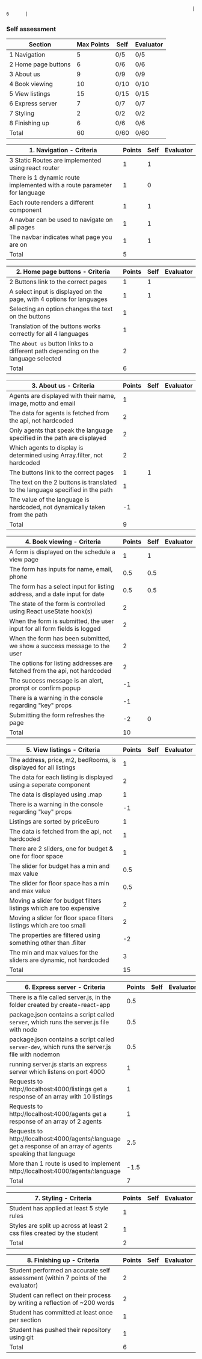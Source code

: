                                                                          | 6      |

### Self assessment

| Section             | Max Points | Self | Evaluator |
| ------------------- | ---------- | ---- | --------- |
| 1 Navigation        | 5          | 0/5  | 0/5       |
| 2 Home page buttons | 6          | 0/6  | 0/6       |
| 3 About us          | 9          | 0/9  | 0/9       |
| 4 Book viewing      | 10         | 0/10 | 0/10      |
| 5 View listings     | 15         | 0/15 | 0/15      |
| 6 Express server    | 7          | 0/7  | 0/7       |
| 7 Styling           | 2          | 0/2  | 0/2       |
| 8 Finishing up      | 6          | 0/6  | 0/6       |
| Total               | 60         | 0/60 | 0/60      |

| 1. Navigation - Criteria                                                 | Points | Self | Evaluator |
| ------------------------------------------------------------------------ | ------ | ---- | --------- |
| 3 Static Routes are implemented using react router                       | 1      | 1    |           |
| There is 1 dynamic route implemented with a route parameter for language | 1      | 0    |           |
| Each route renders a different component                                 | 1      | 1    |           |
| A navbar can be used to navigate on all pages                            | 1      | 1    |           |
| The navbar indicates what page you are on                                | 1      | 1    |           |
| Total                                                                    | 5      |      |           |

| 2. Home page buttons - Criteria                                                    | Points | Self | Evaluator |
| ---------------------------------------------------------------------------------- | ------ | ---- | --------- |
| 2 Buttons link to the correct pages                                                | 1      | 1    |           |
| A select input is displayed on the page, with 4 options for languages              | 1      | 1    |           |
| Selecting an option changes the text on the buttons                                | 1      |      |           |
| Translation of the buttons works correctly for all 4 languages                     | 1      |      |           |
| The `About us` button links to a different path depending on the language selected | 2      |      |           |
| Total                                                                              | 6      |      |           |

| 3. About us - Criteria                                                        | Points | Self | Evaluator |
| ----------------------------------------------------------------------------- | ------ | ---- | --------- |
| Agents are displayed with their name, image, motto and email                  | 1      |      |           |
| The data for agents is fetched from the api, not hardcoded                    | 2      |      |           |
| Only agents that speak the language specified in the path are displayed       | 2      |      |           |
| Which agents to display is determined using Array.filter, not hardcoded       | 2      |      |           |
| The buttons link to the correct pages                                         | 1      | 1    |           |
| The text on the 2 buttons is translated to the language specified in the path | 1      |      |           |
| The value of the language is hardcoded, not dynamically taken from the path   | -1     |      |           |
| Total                                                                         | 9      |      |           |

| 4. Book viewing - Criteria                                                 | Points | Self | Evaluator |
| -------------------------------------------------------------------------- | ------ | ---- | --------- |
| A form is displayed on the schedule a view page                            | 1      | 1    |           |
| The form has inputs for name, email, phone                                 | 0.5    | 0.5  |           |
| The form has a select input for listing address, and a date input for date | 0.5    | 0.5  |           |
| The state of the form is controlled using React useState hook(s)           | 2      |      |           |
| When the form is submitted, the user input for all form fields is logged   | 2      |      |           |
| When the form has been submitted, we show a success message to the user    | 2      |      |           |
| The options for listing addresses are fetched from the api, not hardcoded  | 2      |      |           |
| The success message is an alert, prompt or confirm popup                   | -1     |      |           |
| There is a warning in the console regarding "key" props                    | -1     |      |           |
| Submitting the form refreshes the page                                     | -2     | 0    |           |
| Total                                                                      | 10     |      |           |

| 5. View listings - Criteria                                          | Points | Self | Evaluator |
| -------------------------------------------------------------------- | ------ | ---- | --------- |
| The address, price, m2, bedRooms, is displayed for all listings      | 1      |      |           |
| The data for each listing is displayed using a seperate component    | 2      |      |           |
| The data is displayed using .map                                     | 1      |      |           |
| There is a warning in the console regarding "key" props              | -1     |      |           |
| Listings are sorted by priceEuro                                     | 1      |      |           |
| The data is fetched from the api, not hardcoded                      | 1      |      |           |
| There are 2 sliders, one for budget & one for floor space            | 1      |      |           |
| The slider for budget has a min and max value                        | 0.5    |      |           |
| The slider for floor space has a min and max value                   | 0.5    |      |           |
| Moving a slider for budget filters listings which are too expensive  | 2      |      |           |
| Moving a slider for floor space filters listings which are too small | 2      |      |           |
| The properties are filtered using something other than .filter       | -2     |      |           |
| The min and max values for the sliders are dynamic, not hardcoded    | 3      |      |           |
| Total                                                                | 15     |      |           |

| 6. Express server - Criteria                                                                                   | Points | Self | Evaluator |
| -------------------------------------------------------------------------------------------------------------- | ------ | ---- | --------- |
| There is a file called server.js, in the folder created by create-react-app                                    | 0.5    |      |           |
| package.json contains a script called `server`, which runs the server.js file with node                        | 0.5    |      |           |
| package.json contains a script called `server-dev`, which runs the server.js file with nodemon                 | 0.5    |      |           |
| running server.js starts an express server which listens on port 4000                                          | 1      |      |           |
| Requests to http://localhost:4000/listings get a response of an array with 10 listings                         | 1      |      |           |
| Requests to http://localhost:4000/agents get a response of an array of 2 agents                                | 1      |      |           |
| Requests to http://localhost:4000/agents/:language get a response of an array of agents speaking that language | 2.5    |      |           |
| More than 1 route is used to implement http://localhost:4000/agents/:language                                  | -1.5   |      |           |
| Total                                                                                                          | 7      |      |           |

| 7. Styling - Criteria                                                  | Points | Self | Evaluator |
| ---------------------------------------------------------------------- | ------ | ---- | --------- |
| Student has applied at least 5 style rules                             | 1      |      |           |
| Styles are split up across at least 2 css files created by the student | 1      |      |           |
| Total                                                                  | 2      |      |           |

| 8. Finishing up - Criteria                                                       | Points | Self | Evaluator |
| -------------------------------------------------------------------------------- | ------ | ---- | --------- |
| Student performed an accurate self assessment (within 7 points of the evaluator) | 2      |      |           |
| Student can reflect on their process by writing a reflection of ~200 words       | 2      |      |           |
| Student has committed at least once per section                                  | 1      |      |           |
| Student has pushed their repository using git                                    | 1      |      |           |
| Total                                                                            | 6      |      |           |
